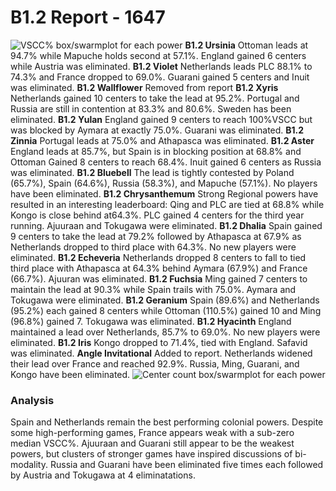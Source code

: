 # B1.2 Report - 1647
![VSCC% box/swarmplot for each power](/graphics/1.2_1647_Boxes_VSCC.png)
**B1.2 Ursinia**  Ottoman leads at 94.7% while Mapuche holds second at 57.1%. England gained 6 centers while Austria was eliminated.
**B1.2 Violet**  	Netherlands leads PLC 88.1% to 74.3% and France dropped to 69.0%. Guarani gained 5 centers and Inuit was eliminated.
**B1.2 Wallflower** 	Removed from report
**B1.2 Xyris**  	Netherlands gained 10 centers to take the lead at 95.2%. Portugal and Russia are still in contention at 83.3% and 80.6%. Sweden has been eliminated.
**B1.2 Yulan** 		England gained 9 centers to reach 100%VSCC but was blocked by Aymara at exactly 75.0%. Guarani was eliminated.
**B1.2 Zinnia**		Portugal leads at 75.0% and Athapasca was eliminated.
**B1.2 Aster** 		England leads at 85.7%, but Spain is in blocking position at 68.8% and Ottoman Gained 8 centers to reach 68.4%. Inuit gained 6 centers as Russia was eliminated.
**B1.2 Bluebell**	The lead is tightly contested by Poland (65.7%), Spain (64.6%), Russia (58.3%), and Mapuche (57.1%). No players have been eliminated.
**B1.2 Chrysanthemum** 	Strong Regional powers have resulted in an interesting leaderboard: Qing and PLC are tied at 68.8% while Kongo is close behind at64.3%. PLC gained 4 centers for the third year running. Ajuuraan and Tokugawa were eliminated.
**B1.2 Dhalia** 	Spain gained 9 centers to take the lead at 79.2% followed by Athapasca at 67.9% as Netherlands dropped to third place with 64.3%. No new players were eliminated.
**B1.2 Echeveria** 	Netherlands dropped 8 centers to fall to tied third place with Athapasca at 64.3% behind Aymara (67.9%) and France (66.7%). Ajuuran was eliminated.
**B1.2 Fuchsia** 	Ming gained 7 centers to maintain the lead at 90.3% while Spain trails with 75.0%. Aymara and Tokugawa were eliminated.
**B1.2 Geranium** 	Spain (89.6%) and Netherlands (95.2%) each gained 8 centers while Ottoman (110.5%) gained 10 and Ming (96.8%) gained 7. Tokugawa was eliminated.
**B1.2 Hyacinth** 	England maintained a lead over Netherlands, 85.7% to 69.0%. No new players were eliminated.
**B1.2 Iris** 		Kongo dropped to 71.4%, tied with England. Safavid was eliminated.
**Angle Invitational** 	Added to report. Netherlands widened their lead over France and reached 92.9%. Russia, Ming, Guarani, and Kongo have been eliminated.
![Center count box/swarmplot for each power](/graphics/1.2_1647_Boxes_count.png)
### Analysis
Spain and Netherlands remain the best performing colonial powers. Despite some high-performing games, France appears weak with a sub-zero median VSCC%. Ajuuraan and Guarani still appear to be the weakest powers, but clusters of stronger games have inspired discussions of bi-modality. Russia and Guarani have been eliminated five times each followed by Austria and Tokugawa at 4 eliminatations.